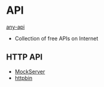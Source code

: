 # API

[any-api](https://any-api.com/)
- Collection of free APIs on Internet

## HTTP API
- [MockServer](https://www.mock-server.com/)
- [httpbin](https://httpbin.org/)

